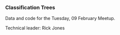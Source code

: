 ### Classification Trees

Data and code for the Tuesday, 09 February Meetup.

Technical leader: Rick Jones
